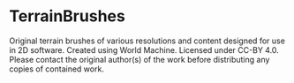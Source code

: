 # TerrainBrushes
Original terrain brushes of various resolutions and content designed for use in 2D software.
Created using World Machine.
Licensed under CC-BY 4.0. Please contact the original author(s) of the work before distributing any copies of contained work.
